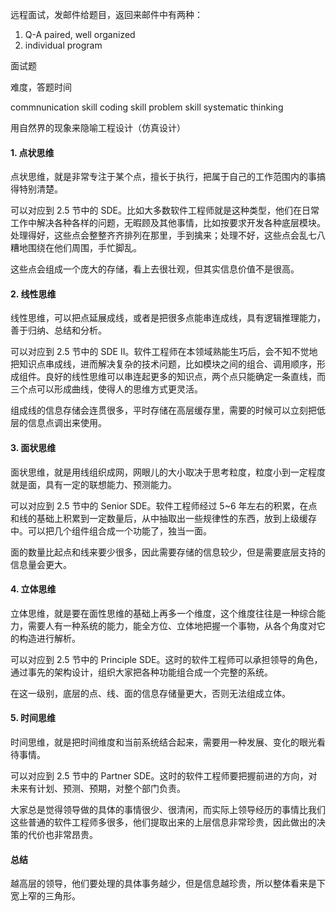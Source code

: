 

远程面试，发邮件给题目，返回来邮件中有两种：

1. Q-A paired, well organized
2. individual program



面试题

难度，答题时间

commnunication skill
coding skill
problem skill
systematic thinking

用自然界的现象来隐喻工程设计（仿真设计）



#### 1. 点状思维

点状思维，就是非常专注于某个点，擅长于执行，把属于自己的工作范围内的事搞得特别清楚。

可以对应到 2.5 节中的 SDE。比如大多数软件工程师就是这种类型，他们在日常工作中解决各种各样的问题，无暇顾及其他事情，比如按要求开发各种底层模块。处理得好，这些点会整整齐齐排列在那里，手到擒来；处理不好，这些点会乱七八糟地围绕在他们周围，手忙脚乱。

这些点会组成一个庞大的存储，看上去很壮观，但其实信息价值不是很高。

#### 2. 线性思维

线性思维，可以把点延展成线，或者是把很多点能串连成线，具有逻辑推理能力，善于归纳、总结和分析。

可以对应到 2.5 节中的 SDE II。软件工程师在本领域熟能生巧后，会不知不觉地把知识点串成线，进而解决复杂的技术问题，比如模块之间的组合、调用顺序，形成组件。良好的线性思维可以串连起更多的知识点，两个点只能确定一条直线，而三个点可以形成曲线，使得人的思维方式更灵活。

组成线的信息存储会连贯很多，平时存储在高层缓存里，需要的时候可以立刻把低层的信息点调出来使用。

#### 3. 面状思维

面状思维，就是用线组织成网，网眼儿的大小取决于思考粒度，粒度小到一定程度就是面，具有一定的联想能力、预测能力。

可以对应到 2.5 节中的 Senior SDE。软件工程师经过 5~6 年左右的积累，在点和线的基础上积累到一定数量后，从中抽取出一些规律性的东西，放到上级缓存中。可以把几个组件组合成一个功能了，独当一面。

面的数量比起点和线来要少很多，因此需要存储的信息较少，但是需要底层支持的信息量会更大。

#### 4. 立体思维

立体思维，就是要在面性思维的基础上再多一个维度，这个维度往往是一种综合能力，需要人有一种系统的能力，能全方位、立体地把握一个事物，从各个角度对它的构造进行解析。

可以对应到 2.5 节中的 Principle SDE。这时的软件工程师可以承担领导的角色，通过事先的架构设计，组织大家把各种功能组合成一个完整的系统。

在这一级别，底层的点、线、面的信息存储量更大，否则无法组成立体。

#### 5. 时间思维

时间思维，就是把时间维度和当前系统结合起来，需要用一种发展、变化的眼光看待事情。

可以对应到 2.5 节中的 Partner SDE。这时的软件工程师要把握前进的方向，对未来有计划、预测、预期，对整个部门负责。

大家总是觉得领导做的具体的事情很少、很清闲，而实际上领导经历的事情比我们这些普通的软件工程师多很多，他们提取出来的上层信息非常珍贵，因此做出的决策的代价也非常昂贵。

#### 总结

越高层的领导，他们要处理的具体事务越少，但是信息越珍贵，所以整体看来是下宽上窄的三角形。
